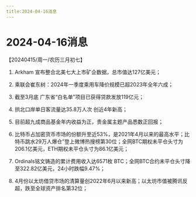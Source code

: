 ```yaml
---
title:2024-04-16消息
---
```

# 2024-04-16消息
【20240415/周一/农历三月初七】

1. Arkham 宣布整合北美七大上市矿企数据，总市值达127亿美元；

2. 乘联会崔东树：2024年一季度乘用车降价规模已超2023年全年六成；

3. 截至3月底 广东省“白名单”项目已获得贷款发放119亿元；

4. 拱北口岸单日客流量达35.8万人次 创近4年新高；

5. 目前超九成商品基金年内收益为正，贵金属主题产品悉数正回报；

6. 比特币占加密货币市场的份额升至近53%，是2021年4月以来的最高水平；比特币跳水29万人爆仓”登上微博热搜榜第30位；全网BTC期权未平仓头寸为206.1亿美元，ETH期权未平仓头寸为86.1亿美元；

7. Ordinals铭文铸造的累计费用收入达6571枚 BTC；全网BTC合约未平仓头寸降至322.82亿美元，24小时跌幅9.47%；

8. 4月份以太坊借贷市场的清算量创2022年6月以来新高；以太坊市值被腾讯反超，跌至全球资产排名第32位；